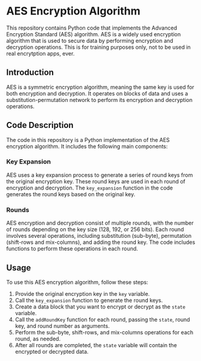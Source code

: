 # AES Encryption Algorithm

This repository contains Python code that implements the Advanced Encryption Standard (AES) algorithm. AES is a widely used encryption algorithm that is used to secure data by performing encryption and decryption operations.
This is for training purposes only, not to be used in real encrytption apps, ever. 

## Introduction

AES is a symmetric encryption algorithm, meaning the same key is used for both encryption and decryption. It operates on blocks of data and uses a substitution-permutation network to perform its encryption and decryption operations.

## Code Description

The code in this repository is a Python implementation of the AES encryption algorithm. It includes the following main components:

### Key Expansion

AES uses a key expansion process to generate a series of round keys from the original encryption key. These round keys are used in each round of encryption and decryption. The `key_expansion` function in the code generates the round keys based on the original key.

### Rounds

AES encryption and decryption consist of multiple rounds, with the number of rounds depending on the key size (128, 192, or 256 bits). Each round involves several operations, including substitution (sub-byte), permutation (shift-rows and mix-columns), and adding the round key. The code includes functions to perform these operations in each round.

## Usage

To use this AES encryption algorithm, follow these steps:

1. Provide the original encryption key in the `key` variable.
2. Call the `key_expansion` function to generate the round keys.
3. Create a data block that you want to encrypt or decrypt as the `state` variable.
4. Call the `addRoundKey` function for each round, passing the `state`, round key, and round number as arguments.
5. Perform the sub-byte, shift-rows, and mix-columns operations for each round, as needed.
6. After all rounds are completed, the `state` variable will contain the encrypted or decrypted data.
